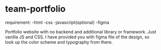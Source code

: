 # team-portfolio

requirement:
  -html
  -css
  -javascript(optional)
  -figma
  
Portfolio website with no backend and additional library or framework. Just vanilla JS and CSS.
I have provided you with figma file of the design, so look up the color scheme and typography from there.
